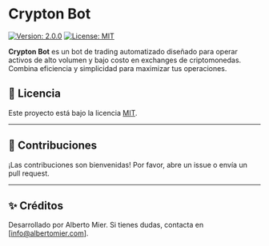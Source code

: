 # Crypton Bot

[![Version: 2.0.0](https://img.shields.io/badge/Version-2.0.0-blue.svg)](./README.md)
[![License: MIT](https://img.shields.io/badge/License-MIT-yellow.svg)](./LICENSE)

**Crypton Bot** es un bot de trading automatizado diseñado para operar activos de alto volumen y bajo costo en exchanges de criptomonedas. Combina eficiencia y simplicidad para maximizar tus operaciones.


## 📜 Licencia

Este proyecto está bajo la licencia [MIT](LICENSE).

---

## 🤝 Contribuciones

¡Las contribuciones son bienvenidas! Por favor, abre un issue o envía un pull request.

---

## ✨ Créditos

Desarrollado por Alberto Mier. Si tienes dudas, contacta en [info@albertomier.com].